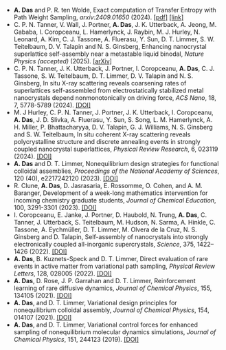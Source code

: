 - <strong>A. Das</strong> and P. R. ten Wolde, Exact computation of Transfer Entropy with Path Weight Sampling, _arxiv:2409.01650_ (2024). [[pdf]](https://avishek-das1.github.io/pdfs/tepws.pdf) [[link]](https://arxiv.org/abs/2409.01650)
- C. P. N. Tanner, V. Wall, J. Portner, <strong>A. Das</strong>, J. K. Utterback, A. Jeong, M. Gababa, I. Coropceanu, L. Hamerlynck, J. Raybin, M. J. Hurley, N. Leonard, A. Kim, C. J. Tassone, A. Fluerasu, Y. Sun, D. T. Limmer, S. W. Teitelbaum, D. V. Talapin and N. S. Ginsberg, Enhancing nanocrystal superlattice self-assembly near a metastable liquid binodal, _Nature Physics (accepted)_ (2025). [[arXiv]](https://arxiv.org/abs/2404.16808)
- C. P. N. Tanner, J. K. Utterback, J. Portner, I. Coropceanu, <strong>A. Das</strong>, C. J. Tassone, S. W. Teitelbaum, D. T. Limmer, D. V. Talapin and N. S. Ginsberg, In situ X-ray scattering reveals coarsening rates of superlattices self-assembled from electrostatically stabilized metal nanocrystals depend nonmonotonically on driving force, _ACS Nano_, 18, 7, 5778-5789 (2024). [[DOI]](https://doi.org/10.1021/acsnano.3c12186)
- M. J Hurley, C. P. N. Tanner, J. Portner, J. K. Utterback, I. Coropceanu, <strong>A. Das</strong>, J. D. Slivka, A. Fluerasu, Y. Sun, S. Song, L. M. Hamerlynck, A. H. Miller, P. Bhattacharyya, D. V. Talapin, G. J. Williams, N. S. Ginsberg and S. W. Teitelbaum, In situ coherent X-ray scattering reveals polycrystalline structure and discrete annealing events in strongly coupled nanocrystal superlattices, _Physical Review Research_, 6, 023119 (2024). [[DOI]](https://doi.org/10.1103/PhysRevResearch.6.023119)
- <strong>A. Das</strong> and D. T. Limmer, Nonequilibrium design strategies for functional colloidal assemblies, _Proceedings of the National Academy of Sciences_, 120 (40), e2217242120 (2023). [[DOI]](https://doi.org/10.1073/pnas.2217242120)
- R. Clune, <strong>A. Das</strong>, D. Jasrasaria, E. Rossomme, O. Cohen, and A. M. Baranger, Development of a week-long mathematics intervention for incoming chemistry graduate students, _Journal of Chemical Education_, 100, 3291-3301 (2023). [[DOI]](https://doi.org/10.1021/acs.jchemed.2c00915)
- I. Coropceanu, E. Janke, J. Portner, D. Haubold, N. Trung, <strong>A. Das</strong>, C. Tanner, J. Utterback, S. Teitelbaum, M. Hudson, N. Sarma, A. Hinkle, C. Tassone, A. Eychmüller, D. T. Limmer, M. Olvera de la Cruz, N. S. Ginsberg and D. Talapin, Self-assembly of nanocrystals into strongly electronically coupled all-inorganic supercrystals, _Science_, 375, 1422–1426 (2022). [[DOI]](https://doi.org/10.1126/science.abm6753)
- <strong>A. Das</strong>, B. Kuznets-Speck and D. T. Limmer, Direct evaluation of rare events in active matter from variational path sampling, _Physical Review Letters_, 128, 028005 (2022). [[DOI]](https://doi.org/10.1103/PhysRevLett.128.028005)
- <strong>A. Das</strong>, D. Rose, J. P. Garrahan and D. T. Limmer, Reinforcement learning of rare diffusive dynamics, _Journal of Chemical Physics_, 155, 134105 (2021). [[DOI]](https://doi.org/10.1063/5.0057323)
- <strong>A. Das</strong>, and D. T. Limmer, Variational design principles for nonequilibrium colloidal assembly, _Journal of Chemical Physics_, 154, 014107 (2021). [[DOI]](https://doi.org/10.1063/5.0038652)
- <strong>A. Das</strong>, and D. T. Limmer, Variational control forces for enhanced sampling of nonequilibrium molecular dynamics simulations, _Journal of Chemical Physics_, 151, 244123 (2019). [[DOI]](https://doi.org/10.1063/1.5128956)

